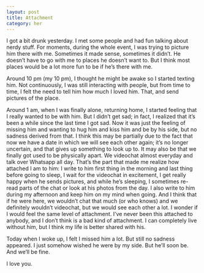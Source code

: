```yaml
---
layout: post
title: Attachment
category: her
---
```

I  got a bit drunk yesterday. I met some people and had fun talking about nerdy stuff. For moments, during the whole event, I was trying to picture him there with me. Sometimes it made sense, sometimes it didn’t. He doesn’t have to go with me to places he doesn’t want to. But I think most places would be a lot more fun to be if he’s there with me. 

Around 10 pm (my 10 pm), I thought he might be awake so I started texting him. Not continuously, I was still interacting with people, but from time to time, I felt the need to tell him how much I loved him. That, and send pictures of the place.

Around 1 am, when I was finally alone, returning home, I started feeling that I really wanted to be with him. But I didn’t get sad; in fact, I realized that it’s been a while since the last time I got sad. Now it was just the feeling of missing him and wanting to hug him and kiss him and be by his side, but no sadness derived from that. I think this may be partially due to the fact that now we have a date in which we will see each other again; it’s no longer uncertain, and that gives up something to look up to. It may also be that we finally got used to be physically apart. We videochat almost everyday and talk over Whatsapp all day. That’s the part that made me realize how attached I am to him: I write to him first thing in the morning and last thing before going to sleep, I wait for the videochat in excitement, I get really happy when he sends pictures, and while he’s sleeping, I sometimes re-read parts of the chat or look at his photos from the day. I also write to him during my afternoon and keep him on my mind when going. And I think that if he were here, we wouldn’t chat that much (or who knows) and we definitely wouldn’t videochat, but we would see each other a lot. I wonder if I would feel the same level of attachment. I’ve never been this attached to anybody, and I don’t think is a bad kind of attachment. I can completely live without him, but I think my life is better shared with his.

Today when I woke up, I felt I missed him a lot. But still no sadness appeared. I just somehow wished he were by my side. But he’ll soon be. And we’ll be fine. 


I love you.
